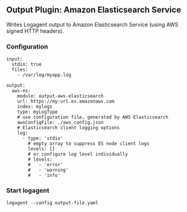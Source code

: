 ## Output Plugin: Amazon Elasticsearch Service

Writes Logagent output to Amazon Elasticsearch Service (using AWS signed HTTP headers). 
 
### Configuration

```
input: 
  stdin: true
  files: 
    - /var/log/myapp.log

output:
  aws-es: 
    module: output-aws-elasticsearch
    url: https://my-url.es.amazonaws.com
    index: mylogs
    type: myLogType
    # use configuration file, generated by AWS Elasticsearch
    awsConfigFile: ./aws_config.json
    # Elasticsearch client logging options
    log:
      - type: 'stdio'
        # empty array to suppress ES node client logs
        levels: []
        # or configure log level individually 
        # levels:
        #   - 'error' 
        #   - 'warning'
        #   - 'info'

```

### Start logagent

```
logagent --config output-file.yaml
```